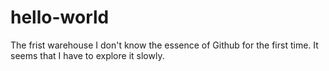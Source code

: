 # hello-world
The frist warehouse
 I don't know the essence of Github for the first time. It seems that I have to explore it slowly.
